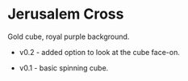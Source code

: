 # Jerusalem Cross

Gold cube, royal purple background.

* v0.2 - added option to look at the cube face-on.

* v0.1 - basic spinning cube.